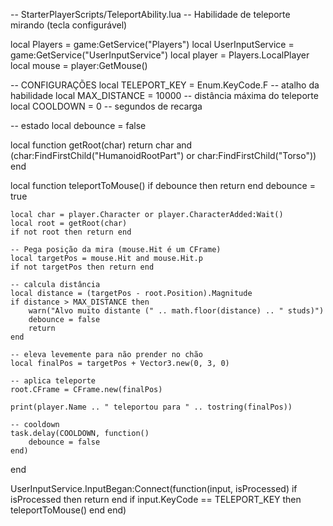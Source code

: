 -- StarterPlayerScripts/TeleportAbility.lua
-- Habilidade de teleporte mirando (tecla configurável)

local Players = game:GetService("Players")
local UserInputService = game:GetService("UserInputService")
local player = Players.LocalPlayer
local mouse = player:GetMouse()

-- CONFIGURAÇÕES
local TELEPORT_KEY = Enum.KeyCode.F -- atalho da habilidade
local MAX_DISTANCE = 10000            -- distância máxima do teleporte
local COOLDOWN = 0                  -- segundos de recarga

-- estado
local debounce = false

local function getRoot(char)
	return char and (char:FindFirstChild("HumanoidRootPart") or char:FindFirstChild("Torso"))
end

local function teleportToMouse()
	if debounce then return end
	debounce = true

	local char = player.Character or player.CharacterAdded:Wait()
	local root = getRoot(char)
	if not root then return end

	-- Pega posição da mira (mouse.Hit é um CFrame)
	local targetPos = mouse.Hit and mouse.Hit.p
	if not targetPos then return end

	-- calcula distância
	local distance = (targetPos - root.Position).Magnitude
	if distance > MAX_DISTANCE then
		warn("Alvo muito distante (" .. math.floor(distance) .. " studs)")
		debounce = false
		return
	end

	-- eleva levemente para não prender no chão
	local finalPos = targetPos + Vector3.new(0, 3, 0)

	-- aplica teleporte
	root.CFrame = CFrame.new(finalPos)

	print(player.Name .. " teleportou para " .. tostring(finalPos))

	-- cooldown
	task.delay(COOLDOWN, function()
		debounce = false
	end)
end

UserInputService.InputBegan:Connect(function(input, isProcessed)
	if isProcessed then return end
	if input.KeyCode == TELEPORT_KEY then
		teleportToMouse()
	end
end)
